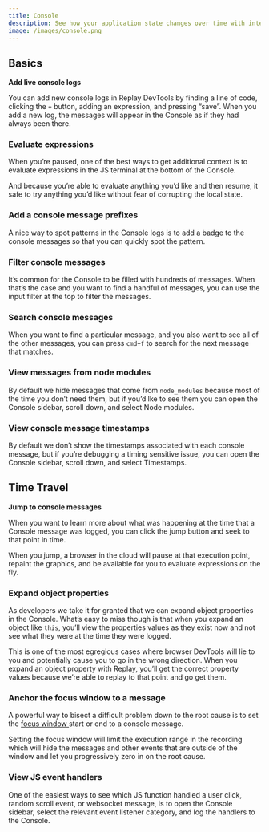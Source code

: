 ```yaml
---
title: Console
description: See how your application state changes over time with interactive console logs.
image: /images/console.png
---
```


## Basics

**Add live console logs**

You can add new console logs in Replay DevTools by finding a line of code, clicking the `+` button, adding an expression, and pressing “save”. When you add a new log, the messages will appear in the Console as if they had always been there.

### **Evaluate expressions**

When you’re paused, one of the best ways to get additional context is to evaluate expressions in the JS terminal at the bottom of the Console.

And because you’re able to evaluate anything you’d like and then resume, it safe to try anything you’d like without fear of corrupting the local state.

### **Add a console message prefixes**

A nice way to spot patterns in the Console logs is to add a badge to the console messages so that you can quickly spot the pattern.

### **Filter console messages**

It’s common for the Console to be filled with hundreds of messages. When that’s the case and you want to find a handful of messages, you can use the input filter at the top to filter the messages.

### Search console messages

When you want to find a particular message, and you also want to see all of the other messages, you can press `cmd+f` to search for the next message that matches.

### **View messages from node modules**

By default we hide messages that come from `node_modules` because most of the time you don’t need them, but if you’d lke to see them you can open the Console sidebar, scroll down, and select Node modules.

### **View console message timestamps**

By default we don’t show the timestamps associated with each console message, but if you’re debugging a timing sensitive issue, you can open the Console sidebar, scroll down, and select Timestamps.

## Time Travel

**Jump to console messages**

When you want to learn more about what was happening at the time that a Console message was logged, you can click the jump button and seek to that point in time.

When you jump, a browser in the cloud will pause at that execution point, repaint the graphics, and be available for you to evaluate expressions on the fly.

### Expand object properties

As developers we take it for granted that we can expand object properties in the Console. What’s easy to miss though is that when you expand an object like `this`, you’ll view the properties values as they exist now and not see what they were at the time they were logged.

This is one of the most egregious cases where browser DevTools will lie to you and potentially cause you to go in the wrong direction. When you expand an object property with Replay, you’ll get the correct property values because we’re able to replay to that point and go get them.

### **Anchor the focus window to a message**

A powerful way to bisect a difficult problem down to the root cause is to set the [focus window ](/time-travel-intro/bisect-the-problem)start or end to a console message.

Setting the focus window will limit the execution range in the recording which will hide the messages and other events that are outside of the window and let you progressively zero in on the root cause.

### **View JS event handlers**

One of the easiest ways to see which JS function handled a user click, random scroll event, or websocket message, is to open the Console sidebar, select the relevant event listener category, and log the handlers to the Console.
